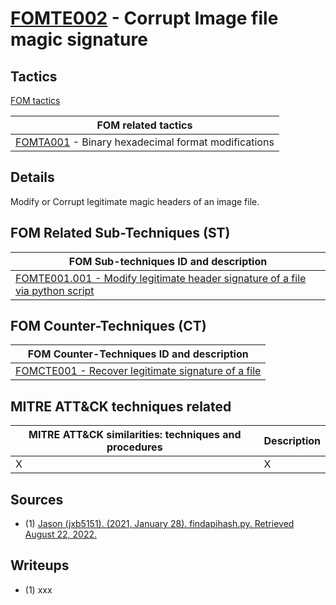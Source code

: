 # [FOMTE002](https://github.com/blue101010/FOM/blob/main/techniques/FOMTE002.md) - Corrupt Image file magic signature



## Tactics

[FOM tactics](https://github.com/blue101010/FOM/blob/main/tactics/tactics.md)

| FOM related tactics  |
| --------------------------------------- |
| [FOMTA001](https://github.com/blue101010/FOM/blob/main/tactics/FOMTA001.md) - Binary hexadecimal format modifications   |

## Details

Modify or Corrupt legitimate magic headers of an image file.


## FOM Related Sub-Techniques (ST)

| FOM Sub-techniques ID and description  |
| --------------------------------------- |
| [FOMTE001.001 - Modify legitimate header signature of a file via python script ](https://github.com/blue101010/FOM/blob/main/techniques/FOMTE001.001.md)   |

## FOM Counter-Techniques (CT)

| FOM Counter-Techniques ID and description  |
| --------------------------------------- |
| [FOMCTE001 - Recover legitimate signature of a file](https://github.com/blue101010/FOM/blob/main/countertechniques/FOMCTE001.md)   |



## MITRE ATT&CK techniques related

|  MITRE ATT&CK similarities: techniques and procedures |       Description               |
| --------------------------------------------------- | ----------------------------------|
| X  | X |

## Sources

- (1) [Jason (jxb5151). (2021, January 28). findapihash.py. Retrieved August 22, 2022.](https://github.com/MITRECND/malchive/blob/main/malchive/utilities/findapihash.py)

## Writeups

 - (1) xxx

